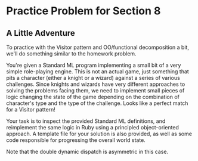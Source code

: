 # Practice Problem for Section 8

## A Little Adventure

To practice with the Visitor pattern and OO/functional
decomposition a bit, we'll do something similar to the
homework problem.

You're given a Standard ML program implementing a small bit
of a very simple role-playing engine. This is not an actual
game, just something that pits a character (either a knight
or a wizard) against a series of various challenges. Since
knights and wizards have very different approaches to solving
the problems facing them, we need to implement small pieces
of logic changing the state of the game depending on the
combination of character's type and the type of the challenge.
Looks like a perfect match for a Visitor pattern!

Your task is to inspect the provided Standard ML definitions,
and reimplement the same logic in Ruby using a principled
object-oriented approach. A template file for your solution
is also provided, as well as some code responsible for
progressing the overall world state.

Note that the double dynamic dispatch is asymmetric in this
case.


